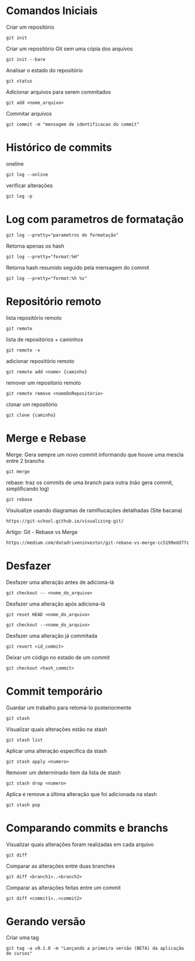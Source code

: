 # Comandos Iniciais

Criar um repositório 
    
    git init

Criar um repositório Git sem uma cópia dos arquivos 

    git init --bare
    
Analisar o estado do repositório
        
    git status

Adicionar arquivos para serem commitados

    git add <nome_arquivo>

Commitar arquivos

    git commit -m "mensagem de identificacao do commit"

# Histórico de commits

oneline
    
    git log --online

verificar alterações        

    git log -p
    
# Log com parametros de formatação

    git log --pretty="parametros de formatação"
            
Retorna apenas os hash
    
    git log --pretty="format:%H"

Retorna hash resumido seguido pela mensagem do commit

    git log --pretty="format:%h %s"
        
# Repositório remoto
    
lista repositório remoto

    git remote

lista de repositórios + caminhos
        
    git remote -v

adicionar repositório remoto

    git remote add <nome> {caminho}
    
remover um repositorio remoto

    git remote remove <nomeDoRepositório>

clonar um repositório

    git clone {caminho} 
    
# Merge e Rebase

Merge: Gera sempre um novo commit informando que houve uma mescla entre 2 branchs
    
    git merge

rebase: traz os commits de uma branch para outra (não gera commit, simplificando log)

    git rebase

Visulualize usando diagramas de ramifiucações detalhadas (Site bacana)

    https://git-school.github.io/visualizing-git/

Artigo: Git - Rebase vs Merge

    https://medium.com/datadriveninvestor/git-rebase-vs-merge-cc5199edd77c

# Desfazer

Desfazer uma alteração antes de adiciona-lá
    
    git checkout -- <nome_do_arquivo>

Desfazer uma alteração após adiciona-lá

    git reset HEAD <nome_do_arquivo>

    git checkout --<nome_do_arquivo>

Desfazer uma alteração já commitada

    git revert <id_commit>

Deixar um código no estado de um commit 

    git checkout <hash_commit>

# Commit temporário

Guardar um trabalho para retomá-lo posteriormente

    git stash

Visualizar quais alterações estão na stash

    git stash list

Aplicar uma alteração específica da stash    

    git stash apply <numero>

Remover um determinado item da lista de stash

    git stash drop <numero>

Aplica e remove a última alteração que foi adicionada na stash

    git stash pop

# Comparando commits e branchs

Visualizar quais alterações foram realizadas em cada arquivo

    git diff

Comparar as alterações entre duas branches 

    git diff <branch1>..<branch2>

Comparar as alterações feitas entre um commit

    git diff <commit1>..<commit2>

# Gerando versão

Criar uma tag

    git tag -a v0.1.0 -m "Lançando a primeira versão (BETA) da aplicação de cursos"